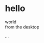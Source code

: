 # hello  
world  
from the desktop  
<article
  id="electriccars"
  data-columns="3"
  data-index-number="12314"
  data-parent="cars">
...
</article>
